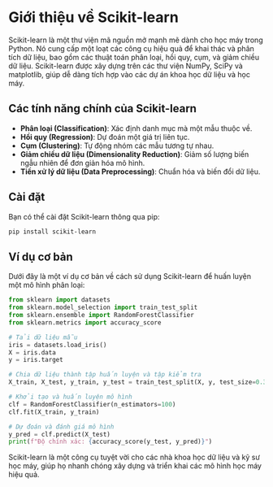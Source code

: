 # Giới thiệu về Scikit-learn

Scikit-learn là một thư viện mã nguồn mở mạnh mẽ dành cho học máy trong Python. Nó cung cấp một loạt các công cụ hiệu quả để khai thác và phân tích dữ liệu, bao gồm các thuật toán phân loại, hồi quy, cụm, và giảm chiều dữ liệu. Scikit-learn được xây dựng trên các thư viện NumPy, SciPy và matplotlib, giúp dễ dàng tích hợp vào các dự án khoa học dữ liệu và học máy.

## Các tính năng chính của Scikit-learn

- **Phân loại (Classification)**: Xác định danh mục mà một mẫu thuộc về.
- **Hồi quy (Regression)**: Dự đoán một giá trị liên tục.
- **Cụm (Clustering)**: Tự động nhóm các mẫu tương tự nhau.
- **Giảm chiều dữ liệu (Dimensionality Reduction)**: Giảm số lượng biến ngẫu nhiên để đơn giản hóa mô hình.
- **Tiền xử lý dữ liệu (Data Preprocessing)**: Chuẩn hóa và biến đổi dữ liệu.

## Cài đặt

Bạn có thể cài đặt Scikit-learn thông qua pip:

```bash
pip install scikit-learn
```

## Ví dụ cơ bản

Dưới đây là một ví dụ cơ bản về cách sử dụng Scikit-learn để huấn luyện một mô hình phân loại:

```python
from sklearn import datasets
from sklearn.model_selection import train_test_split
from sklearn.ensemble import RandomForestClassifier
from sklearn.metrics import accuracy_score

# Tải dữ liệu mẫu
iris = datasets.load_iris()
X = iris.data
y = iris.target

# Chia dữ liệu thành tập huấn luyện và tập kiểm tra
X_train, X_test, y_train, y_test = train_test_split(X, y, test_size=0.3, random_state=42)

# Khởi tạo và huấn luyện mô hình
clf = RandomForestClassifier(n_estimators=100)
clf.fit(X_train, y_train)

# Dự đoán và đánh giá mô hình
y_pred = clf.predict(X_test)
print(f"Độ chính xác: {accuracy_score(y_test, y_pred)}")
```

Scikit-learn là một công cụ tuyệt vời cho các nhà khoa học dữ liệu và kỹ sư học máy, giúp họ nhanh chóng xây dựng và triển khai các mô hình học máy hiệu quả.